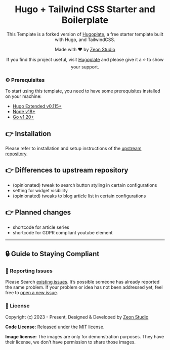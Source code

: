 <h1 align="center">Hugo + Tailwind CSS Starter and Boilerplate</h1>

<p align="center">This Template is a forked version of <a href="https://github.com/zeon-studio/hugoplate/">Hugoplate</a>, a free starter template built with Hugo, and TailwindCSS.</p>

<p align="center">Made with ♥ by <a href="https://zeon.studio/"> Zeon Studio</a></p>
<p align=center> If you find this project useful, visit <a href="https://github.com/zeon-studio/hugoplate/">Hugoplate</a> and please give it a ⭐ to show your support.</p>



### ⚙️ Prerequisites

To start using this template, you need to have some prerequisites installed on your machine:

- [Hugo Extended v0.115+](https://gohugo.io/installation/)
- [Node v18+](https://nodejs.org/en/download/)
- [Go v1.20+](https://go.dev/doc/install)

## 👉 Installation

Please refer to installation and setup instructions of the <a href="https://github.com/zeon-studio/hugoplate/">upstream repository</a>.

## 👉 Differences to upstream repository

 - (opinionated) tweak to search button styling in certain configurations
 - setting for widget visibility
 - (opinionated) tweaks to blog article list in certain configurations

## 👉 Planned changes

 - shortcode for article series 
 - shortcode for GDPR compliant youtube element

---

## 🔒 Guide to Staying Compliant

### 🐞 Reporting Issues

Please Search [existing issues](https://github.com/mbrejla/hugoplate_modified/issues). It’s possible someone has already reported the same problem.
If your problem or idea has not been addressed yet, feel free to [open a new issue](https://github.com/mbrejla/hugoplate_modified/issues).

### 📝 License

Copyright (c) 2023 - Present, Designed & Developed by [Zeon Studio](https://zeon.studio/)

**Code License:** Released under the [MIT](https://github.com/zeon-studio/hugoplate/blob/main/LICENSE) license.

**Image license:** The images are only for demonstration purposes. They have their license, we don't have permission to share those images.
